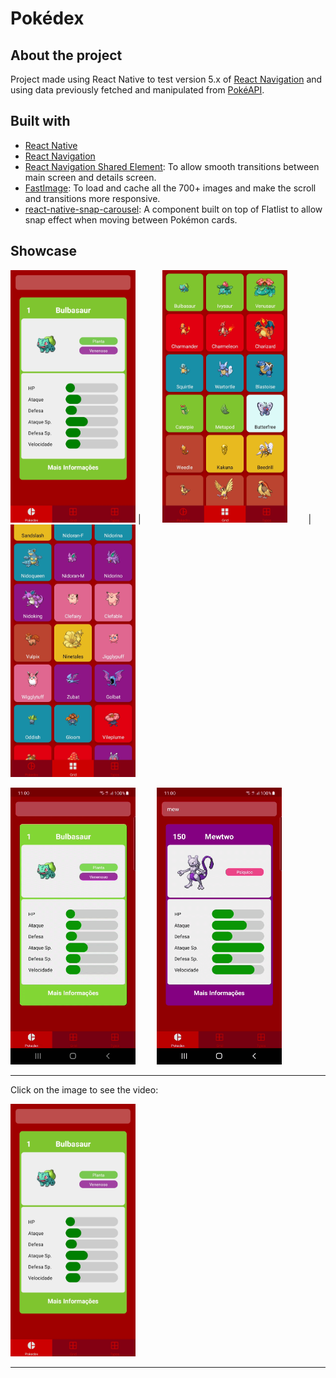 # Pokédex

## About the project
Project made using React Native to test version 5.x of [React Navigation](https://reactnavigation.org) and using data previously fetched and manipulated from [PokéAPI](https://pokeapi.co/).

## Built with
- [React Native](https://reactnative.dev/)
- [React Navigation](https://reactnavigation.org)
- [React Navigation Shared Element](https://github.com/IjzerenHein/react-navigation-shared-element): To allow smooth transitions between main screen and details screen.
- [FastImage](https://github.com/DylanVann/react-native-fast-image): To load and cache all the 700+ images and make the scroll and transitions more responsive.
- [react-native-snap-carousel](https://github.com/meliorence/react-native-snap-carousel): A component built on top of Flatlist to allow snap effect when moving between Pokémon cards.

## Showcase


<img src="previews/carousel.jpg" alt="Carousel preview" width="200" /> | <img src="previews/grid_1.jpg" alt="Grid preview" width="200" hspace="30"/> | <img src="previews/grid_2.jpg" alt="Grid preview" width="200"/>

<img src="previews/scroll.gif" alt="Grid preview" width="200" /> <img src="previews/transition.gif" alt="Grid preview" width="200" hspace="30" />

----------

Click on the image to see the video:

[<img src="previews/carousel.jpg" alt="Carousel preview" width="200" />](previews/screen_recording_1.mp4)

----------
